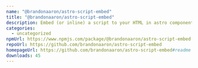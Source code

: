 ```yaml
---
name: "@brandonaaron/astro-script-embed"
title: "@brandonaaron/astro-script-embed"
description: Embed (or inline) a script to your HTML in astro components.
categories:
  - uncategorized
npmUrl: https://www.npmjs.com/package/@brandonaaron/astro-script-embed
repoUrl: https://github.com/brandonaaron/astro-script-embed
homepageUrl: https://github.com/brandonaaron/astro-script-embed#readme
downloads: 45
---
```

